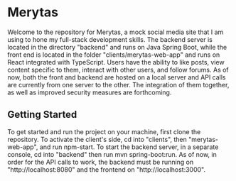 <h1>Merytas</h1>

Welcome to the repository for Merytas, a mock social media site that I am using to hone my full-stack development skills. The backend server is located in the directory "backend" and runs on Java Spring Boot, while the front end is located in the folder "clients/merytas-web-app" and runs on React integrated with TypeScript. Users have the ability to like posts, view content specific to them, interact with other users, and follow forums. As of now, both the front and backend are hosted on a local server and API calls are currently from one server to the other. The integration of them together, as well as improved security measures are forthcoming.

<h2>Getting Started</h2>
To get started and run the project on your machine, first clone the repository. To activate the client's side, cd into "clients", then "merytas-web-app", and run npm-start. To start the backend server, in a separate console, cd into "backend" then run mvn spring-boot:run. As of now, in order for the API calls to work, the backend must be running on "http://localhost:8080" and the frontend on "http://localhost:3000".
